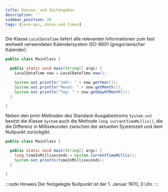 ```yaml
---
title: Datums- und Zeitangaben
description: ''
sidebar_position: 20
tags: [java-api, dates-and-times]
---
```


Die Klasse `LocalDateTime` liefert alle relevanten Informationen zum fast weltweit verwendeten Kalendersystem ISO-8601 (gregorianischer Kalender).

```java title="MainClass.java" showLineNumbers
public class MainClass {

  public static void main(String[] args) {
    LocalDateTime now = LocalDateTime.now();

    System.out.println("Jahr: " + now.getYear());
    System.out.println("Monat: " + now.getMonth());
    System.out.println("Tag: " + now.getDayOfMonth());
  }

}
```

Neben den print-Methoden des Standard-Ausgabestroms `System.out` besitzt die Klasse `System` auch die Methode `long currentTimeMillis()`, die die Differenz in Millisekunden zwischen der aktuellen Systemzeit und dem Nullpunkt zurückgibt.

```java title="MainClass.java" showLineNumbers
public class MainClass {

  public static void main(String[] args) {
    long timeInMilliseconds = System.currentTimeMillis();
    System.out.println(timeInMilliseconds);
  }

}
```

:::note Hinweis
Der festgelegte Nullpunkt ist der 1. Januar 1970, 0 Uhr.
:::
